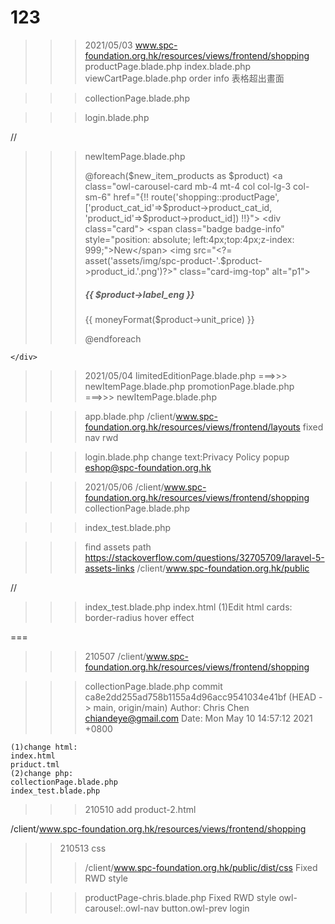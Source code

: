 # 123
>>> 2021/05/03
>>> www.spc-foundation.org.hk/resources/views/frontend/shopping
>>> productPage.blade.php
>>> index.blade.php
>>> viewCartPage.blade.php
order info 表格超出畫面

>>> collectionPage.blade.php
<style>
  @media screen and (max-width: 500px) {
    .product-box-img img{
    width: 120px;
  }
  }

</style>

>>> login.blade.php

//
>>> newItemPage.blade.php
	<div class=" row">
    @foreach($new_item_products as $product)
      <a class="owl-carousel-card mb-4 mt-4 col col-lg-3 col-sm-6" href="{!! route('shopping::productPage', ['product_cat_id'=>$product->product_cat_id, 'product_id'=>$product->product_id]) !!}">
        <div class="card">
          <span class="badge badge-info" style="position: absolute; left:4px;top:4px;z-index: 999;">New</span>
          <img src="<?= asset('assets/img/spc-product-'.$product->product_id.'.png')?>" class="card-img-top" alt="p1">
          <div class="card-body text-h-1-4-1">
            <h5 class="card-title text-h-1-4-1">{{ $product->label_eng }}</h5>
            <p class="card-text text-h-1-4-1">{{ moneyFormat($product->unit_price) }}</p>
          </div>
        </div>
      </a>
    @endforeach
		

	</div>

<style>
  @media screen and (max-width: 500px) {
    .owl-carousel-card .card{
    width: 160px;
  }
  }
</style>
>>> 2021/05/04
>>> limitedEditionPage.blade.php
===>>> newItemPage.blade.php
>>> promotionPage.blade.php
===>>> newItemPage.blade.php

>>>app.blade.php
/client/www.spc-foundation.org.hk/resources/views/frontend/layouts
fixed nav rwd
<style>
	#nav-icon3 {
		top: 10px;
	}
</style>

>>> login.blade.php
change text:Privacy Policy popup
eshop@spc-foundation.org.hk



>>> 2021/05/06
>>>/client/www.spc-foundation.org.hk/resources/views/frontend/shopping
>>> collectionPage.blade.php

>>>index_test.blade.php

>>>find assets path
>>>https://stackoverflow.com/questions/32705709/laravel-5-assets-links
>>>/client/www.spc-foundation.org.hk/public

//
<?php
                $product = 12 / $numOfCols;
                //Setting the counter variable
                $counter = 0;
                foreach ($results as $product) { 
                    //Checking the value of counter variable and then implementing the corresponding code
                    if($counter == 6){
                        $counter=0;
            ?>
>>>index_test.blade.php
>>>index.html
(1)Edit html cards:
border-radius
hover effect

===
>>>210507
/client/www.spc-foundation.org.hk/resources/views/frontend/shopping

>>>collectionPage.blade.php
commit ca8e2dd255ad758b1155a4d96acc9541034e41bf (HEAD -> main, origin/main)
Author: Chris Chen <chiandeye@gmail.com>
Date:   Mon May 10 14:57:12 2021 +0800

    (1)change html:
    index.html
    priduct.tml
    (2)change php:
    collectionPage.blade.php
    index_test.blade.php

>>>210510
add product-2.html

/client/www.spc-foundation.org.hk/resources/views/frontend/shopping

>>210513
>>css
>>>/client/www.spc-foundation.org.hk/public/dist/css
Fixed RWD style

>>>productPage-chris.blade.php
Fixed RWD style
owl-carousel:.owl-nav button.owl-prev
>>>login 
